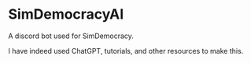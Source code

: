 # SimDemocracyAI
A discord bot used for SimDemocracy.

I have indeed used ChatGPT, tutorials, and other resources to make this.
